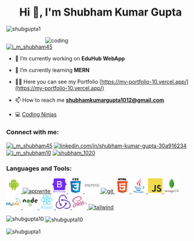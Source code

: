 <h1 align="center">Hi 👋, I'm Shubham Kumar Gupta</h1>
<p align="left"> <img src="https://komarev.com/ghpvc/?username=shubgupta10&label=Profile%20views&color=0e75b6&style=flat" alt="shubgupta1" /> </p>
<img align="right" alt="coding" width="400" src="https://img.freepik.com/free-vector/hand-drawn-flat-design-devops-illustration_23-2149387396.jpg"

<p align="left"> <a href="https://twitter.com/i_m_shubham45" target="blank"><img src="https://img.shields.io/twitter/follow/i_m_shubham45?logo=twitter&style=for-the-badge" alt="i_m_shubham45" /></a> </p>

- 🔭 I’m currently working on <Strong>EduHub WebApp</Strong> 

- 🌱 I’m currently learning **MERN**

- 👨‍💻 Here you can see my Portfolio [https://my-portfolio-10.vercel.app/](https://my-portfolio-10.vercel.app/)

- 📫 How to reach me **shubhamkumargupta1012@gmail.com**

- 💻 [Coding Ninjas](https://www.codingninjas.com/studio/profile/shubham_10)

<h3 align="left">Connect with me:</h3>
<p align="left">
<a href="https://twitter.com/i_m_shubham45" target="blank"><img align="center" src="https://raw.githubusercontent.com/rahuldkjain/github-profile-readme-generator/master/src/images/icons/Social/twitter.svg" alt="i_m_shubham45" height="30" width="40" /></a>
<a href="https://linkedin.com/in/linkedin.com/in/shubham-kumar-gupta-30a916234" target="blank"><img align="center" src="https://raw.githubusercontent.com/rahuldkjain/github-profile-readme-generator/master/src/images/icons/Social/linked-in-alt.svg" alt="linkedin.com/in/shubham-kumar-gupta-30a916234" height="30" width="40" /></a>
<a href="https://instagram.com/i_m_shubham10" target="blank"><img align="center" src="https://raw.githubusercontent.com/rahuldkjain/github-profile-readme-generator/master/src/images/icons/Social/instagram.svg" alt="i_m_shubham10" height="30" width="40" /></a>
<a href="https://discord.gg/shubham_1020" target="blank"><img align="center" src="https://raw.githubusercontent.com/rahuldkjain/github-profile-readme-generator/master/src/images/icons/Social/discord.svg" alt="shubham_1020" height="30" width="40" /></a>
</p>

<h3 align="left">Languages and Tools:</h3>
<p align="left"> <a href="https://developer.android.com" target="_blank" rel="noreferrer"> <img src="https://raw.githubusercontent.com/devicons/devicon/master/icons/android/android-original-wordmark.svg" alt="android" width="40" height="40"/> </a> <a href="https://appwrite.io" target="_blank" rel="noreferrer"> <img src="https://www.vectorlogo.zone/logos/appwriteio/appwriteio-icon.svg" alt="appwrite" width="40" height="40"/> </a> <a href="https://getbootstrap.com" target="_blank" rel="noreferrer"> <img src="https://raw.githubusercontent.com/devicons/devicon/master/icons/bootstrap/bootstrap-plain-wordmark.svg" alt="bootstrap" width="40" height="40"/> </a> <a href="https://www.w3schools.com/css/" target="_blank" rel="noreferrer"> <img src="https://raw.githubusercontent.com/devicons/devicon/master/icons/css3/css3-original-wordmark.svg" alt="css3" width="40" height="40"/> </a> <a href="https://expressjs.com" target="_blank" rel="noreferrer"> <img src="https://raw.githubusercontent.com/devicons/devicon/master/icons/express/express-original-wordmark.svg" alt="express" width="40" height="40"/> </a> <a href="https://git-scm.com/" target="_blank" rel="noreferrer"> <img src="https://www.vectorlogo.zone/logos/git-scm/git-scm-icon.svg" alt="git" width="40" height="40"/> </a> <a href="https://www.w3.org/html/" target="_blank" rel="noreferrer"> <img src="https://raw.githubusercontent.com/devicons/devicon/master/icons/html5/html5-original-wordmark.svg" alt="html5" width="40" height="40"/> </a> <a href="https://www.java.com" target="_blank" rel="noreferrer"> <img src="https://raw.githubusercontent.com/devicons/devicon/master/icons/java/java-original.svg" alt="java" width="40" height="40"/> </a> <a href="https://developer.mozilla.org/en-US/docs/Web/JavaScript" target="_blank" rel="noreferrer"> <img src="https://raw.githubusercontent.com/devicons/devicon/master/icons/javascript/javascript-original.svg" alt="javascript" width="40" height="40"/> </a> <a href="https://www.mongodb.com/" target="_blank" rel="noreferrer"> <img src="https://raw.githubusercontent.com/devicons/devicon/master/icons/mongodb/mongodb-original-wordmark.svg" alt="mongodb" width="40" height="40"/> </a> <a href="https://www.mysql.com/" target="_blank" rel="noreferrer"> <img src="https://raw.githubusercontent.com/devicons/devicon/master/icons/mysql/mysql-original-wordmark.svg" alt="mysql" width="40" height="40"/> </a> <a href="https://nodejs.org" target="_blank" rel="noreferrer"> <img src="https://raw.githubusercontent.com/devicons/devicon/master/icons/nodejs/nodejs-original-wordmark.svg" alt="nodejs" width="40" height="40"/> </a> <a href="https://reactjs.org/" target="_blank" rel="noreferrer"> <img src="https://raw.githubusercontent.com/devicons/devicon/master/icons/react/react-original-wordmark.svg" alt="react" width="40" height="40"/> </a> <a href="https://redux.js.org" target="_blank" rel="noreferrer"> <img src="https://raw.githubusercontent.com/devicons/devicon/master/icons/redux/redux-original.svg" alt="redux" width="40" height="40"/> </a> <a href="https://sass-lang.com" target="_blank" rel="noreferrer"> <img src="https://raw.githubusercontent.com/devicons/devicon/master/icons/sass/sass-original.svg" alt="sass" width="40" height="40"/> </a> <a href="https://tailwindcss.com/" target="_blank" rel="noreferrer"> <img src="https://www.vectorlogo.zone/logos/tailwindcss/tailwindcss-icon.svg" alt="tailwind" width="40" height="40"/> </a> </p>

<p><img align="left" src="https://github-readme-stats.vercel.app/api/top-langs?username=shubgupta10&show_icons=true&locale=en&layout=compact" alt="shubgupta10" font-size=40px /></p>

<p>&nbsp;<img align="center" src="https://github-readme-stats.vercel.app/api?username=shubgupta10&show_icons=true&locale=en" alt="shubgupta10" /></p>

<p><img align="center" src="https://github-readme-streak-stats.herokuapp.com/?user=shubgupta10&" alt="shubgupta1" /></p>
